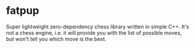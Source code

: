 # fatpup
Super lightweight zero-dependency chess library written in simple C++. It's not a chess engine, i.e. it will provide you with the list of possible moves, but won't tell you which move is the best.
